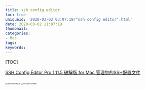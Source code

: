```yaml
---
title: ssh config editor
toc: true
uniqueId: '2020-03-02 03:07:19/"ssh config editor".html'
date: 2020-03-02 11:07:19
thumbnail:
categories:
- Mac
tags:
keywords:
---
```



[TOC]

<!--more-->

[SSH Config Editor Pro 1.11.5 破解版 for Mac 管理您的SSH配置文件](https://www.macwk.com/soft/ssh-config-editor)

<img src="https://i.loli.net/2020/03/02/iaAwzsQY4SJkZ2e.png" alt="iaAwzsQY4SJkZ2e" style="zoom: 33%;" />



<img src="https://i.loli.net/2020/03/02/z4VTgQKGlSZ6M8e.png" alt="z4VTgQKGlSZ6M8e" style="zoom:33%;" />
